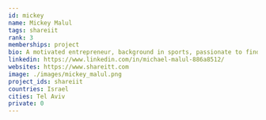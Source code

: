 ```yaml
---
id: mickey
name: Mickey Malul
tags: shareiit
rank: 3
memberships: project
bio: A motivated entrepreneur, background in sports, passionate to find opportunities to create impact businesses and initiatives fitting the much-needed era of balance. I strongly believe that communities working together can make us happier while helping our unique and beautiful planet to thrive. I am delighted to wake up every morning to design, develop, and promote technological tools to empower communities. Happy to be part of this alliance to fulfill this mutual vision towards a better world in which vibrant communities empower people!
linkedin: https://www.linkedin.com/in/michael-malul-886a8512/
websites: https://www.shareitt.com
image: ./images/mickey_malul.png
project_ids: shareiit
countries: Israel
cities: Tel Aviv
private: 0
---
```


